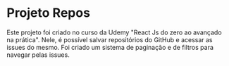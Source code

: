 # Projeto Repos

Este projeto foi criado no curso da Udemy "React Js do zero ao avançado na prática". Nele, é possível salvar repositórios do GitHub e acessar as issues
do mesmo. Foi criado um sistema de paginação e de filtros para navegar pelas issues.
